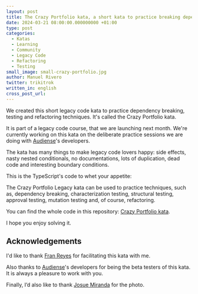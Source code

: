 ```yaml
---
layout: post
title: The Crazy Portfolio kata, a short kata to practice breaking dependencies, testing and refactoring legacy code
date: 2024-03-21 08:00:00.000000000 +01:00
type: post
categories:
  - Katas
  - Learning
  - Community
  - Legacy Code
  - Refactoring
  - Testing
small_image: small-crazy-portfolio.jpg
author: Manuel Rivero
twitter: trikitrok
written_in: english
cross_post_url: 
---
```


We created this short legacy code kata to practice dependency breaking, testing and refactoring techniques. 
It's called the Crazy Portfolio kata.

It is part of a legacy code course, that we are launching next month. 
We're currently working on this kata on the deliberate practice sessions we are doing with [Audiense](https://es.audiense.com/)'s developers. 

The kata has many things to make legacy code lovers happy: side effects, nasty nested conditionals, no documentations,
lots of duplication, dead code and interesting boundary conditions.

This is the TypeScript's code to whet your appetite:

<script src="https://gist.github.com/trikitrok/5f8b63edfe7f0b66c16386c9c2b08e65.js"></script>

The Crazy Portfolio Legacy kata can be used to practice techniques, such as, dependency breaking, characterization testing, 
structural testing, approval testing, mutation testing and, of course, refactoring.

You can find the whole code in this repository: [Crazy Portfolio kata](https://github.com/trikitrok/crazy-portfolio-kata/tree/main).

I hope you enjoy solving it.

## Acknowledgements

I'd like to thank [Fran Reyes](https://www.linkedin.com/in/franreyesperdomo/) for facilitating this kata with me.

Also thanks to [Audiense](https://es.audiense.com/)'s developers for being the beta testers of this kata. 
It is always a pleasure to work with you.

Finally, I’d also like to thank [Josue Miranda](https://www.pexels.com/es-es/@josue-miranda-593117802/) for the photo.
